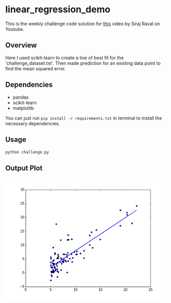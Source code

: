 # linear_regression_demo
This is the weekly challenge code solution for [this](https://youtu.be/vOppzHpvTiQ) video by Siraj Raval on Youtube.

## Overview
Here I used scikit-learn to create a line of best fit for the 'challenge_dataset.txt'. Then made prediction for an existing data point to find the mean squared error.

## Dependencies

* pandas
* scikit-learn
* matplotlib

You can just run
`pip install -r requirements.txt`
in terminal to install the necessary dependencies.

## Usage

`python challenge.py`

## Output Plot
![Linear regression output plot](https://github.com/aswathkk/linear_regression_demo/raw/master/figure_1.png)
